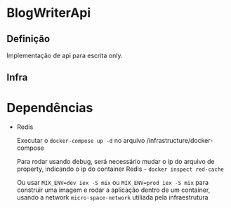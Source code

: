 # BlogWriterApi


## Definição

Implementação de api para escrita only.



## Infra

# Dependências

 - Redis
    
    Executar o `docker-compose up -d` no arquivo /infrastructure/docker-compose

    Para rodar usando debug, será necessário mudar o ip do arquivo de property, indicando o ip do container Redis - `docker inspect red-cache`

    Ou usar `MIX_ENV=dev iex -S mix` ou `MIX_ENV=prod iex -S mix` para construir uma imagem e rodar a aplicação dentro de um container, usando a network `micro-space-network` utiliada pela infraestrutura 



